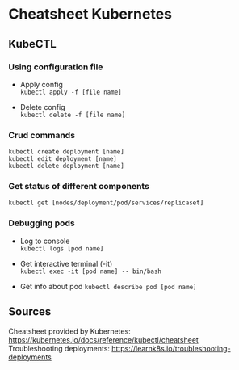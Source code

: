 # Cheatsheet Kubernetes

## KubeCTL

### Using configuration file
* Apply config  
```kubectl apply -f [file name]```

* Delete config  
```kubectl delete -f [file name]```

### Crud commands
```kubectl create deployment [name]```  
```kubectl edit deployment [name]```  
```kubectl delete deployment [name]```  

### Get status of different components
```kubectl get [nodes/deployment/pod/services/replicaset]```

### Debugging pods
* Log to console  
```kubectl logs [pod name]```

* Get interactive terminal (-it)  
```kubectl exec -it [pod name] -- bin/bash```

* Get info about pod
```kubectl describe pod [pod name]```

## Sources
Cheatsheet provided by Kubernetes: https://kubernetes.io/docs/reference/kubectl/cheatsheet  
Troubleshooting deployments: https://learnk8s.io/troubleshooting-deployments  
